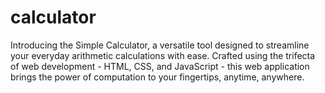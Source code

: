 # calculator
Introducing the Simple Calculator, a versatile tool designed to streamline your everyday arithmetic calculations with ease. Crafted using the trifecta of web development - HTML, CSS, and JavaScript - this web application brings the power of computation to your fingertips, anytime, anywhere.
